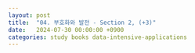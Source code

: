 ```yaml
---
layout: post
title:  "04. 부호화와 발전 - Section 2, (+3)"
date:   2024-07-30 00:00:00 +0900
categories: study books data-intensive-applications
---
```

